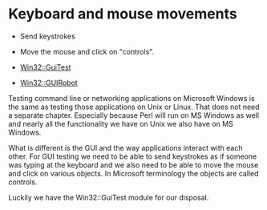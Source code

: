 # Keyboard and mouse movements

* Send keystrokes
* Move the mouse and click on "controls".


* [Win32::GuiTest](https://metacpan.org/pod/Win32::GuiTest)
* [Win32::GUIRobot](https://metacpan.org/pod/Win32::GUIRobot)



Testing command line or networking applications on Microsoft Windows
is the same as testing those applications on Unix or Linux. That does
not need a separate chapter. Especially because Perl will run on MS Windows
as well and nearly all the functionality we have on Unix we also have on
MS Windows.




What is different is the GUI and the way applications interact with each other.
For GUI testing we need to be able to send keystrokes as if someone was typing
at the keyboard and we also need to be able to move the mouse and click on
various objects. In Microsoft terminology the objects are called controls.



Luckily we have the Win32::GuiTest module for our disposal.



